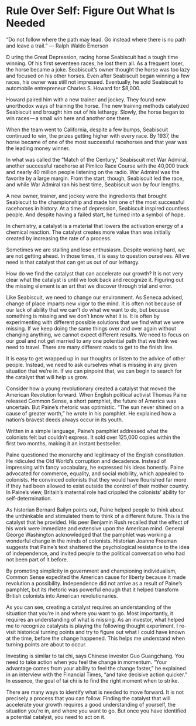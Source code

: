 # Rule Over Self: Figure Out What Is Needed

“Do not follow where the path may lead. Go instead where there is no path and leave a trail.”
— Ralph Waldo Emerson

D uring the Great Depression, racing horse Seabiscuit had a tough time winning. Of his first seventeen races, he lost them all. As a frequent loser, the horse became a joke. Seabiscuit’s owner thought the horse was too lazy and focused on his other horses. Even after Seabiscuit began winning a few races, his owner was still not impressed. Eventually, he sold Seabiscuit to automobile entrepreneur Charles S. Howard for $8,000.

Howard paired him with a new trainer and jockey. They found new unorthodox ways of training the horse. The new training methods catalyzed Seabiscuit and brought him out of his lethargy. Slowly, the horse began to win races — a small win here and another one there.

When the team went to California, despite a few bumps, Seabiscuit continued to win, the prizes getting higher with every race. By 1937, the horse became of one of the most successful racehorses and that year was the leading money winner.

In what was called the “Match of the Century,” Seabiscuit met War Admiral, another successful racehorse at Pimlico Race Course with the 40,000 track and nearly 40 million people listening on the radio. War Admiral was the favorite by a large margin. From the start, though, Seabiscuit led the race, and while War Admiral ran his best time, Seabiscuit won by four lengths.

A new owner, trainer, and jockey were the ingredients that brought Seabiscuit to the championship and made him one of the most successful racehorses in history. At a time of depression, Seabiscuit inspired countless people. And despite having a failed start, he turned into a symbol of hope.

In chemistry, a catalyst is a material that lowers the activation energy of a chemical reaction. The catalyst creates more value than was initially created by increasing the rate of a process.

Sometimes we are stalling and lose enthusiasm. Despite working hard, we are not getting ahead. In those times, it is easy to question ourselves. All we need is that catalyst that can get us out of our lethargy.

How do we find the catalyst that can accelerate our growth? It is not very clear what the catalyst is until we look back and recognize it. Figuring out the missing element is an art that we discover through trial and error.

Like Seabiscuit, we need to change our environment. As Seneca advised, change of place imparts new vigor to the mind. It is often not because of our lack of ability that we can’t do what we want to do, but because something is missing and we don’t know what it is. It is often by experimenting with different possible solutions that we find what we were missing. If we keep doing the same things over and over again without changing anything, we cannot expect different results. We need to focus on our goal and not get married to any one potential path that we think we need to travel. There are many different roads to get to the finish line.

It is easy to get wrapped up in our thoughts or listen to the advice of other people. Instead, we need to ask ourselves what is missing in any given situation that we’re in. If we can pinpoint that, we can begin to search for the catalyst that will help us grow.

Consider how a young revolutionary created a catalyst that moved the American Revolution forward. When English political activist Thomas Paine released Common Sense, a short pamphlet, the future of America was uncertain. But Paine’s rhetoric was optimistic. “The sun never shined on a cause of greater worth,” he wrote in his pamphlet. He explained how a nation’s bravest deeds always occur in its youth.

Written in a simple language, Paine’s pamphlet addressed what the colonists felt but couldn’t express. It sold over 125,000 copies within the first two months, making it an instant bestseller.

Paine questioned the monarchy and legitimacy of the English constitution. He ridiculed the Old World’s corruption and decadence. Instead of impressing with fancy vocabulary, he expressed his ideas honestly. Paine advocated for commerce, equality, and social mobility, which appealed to colonists. He convinced colonists that they would have flourished far more if they had been allowed to exist outside the control of their mother country. In Paine’s view, Britain’s maternal role had crippled the colonists’ ability for self-determination.

As historian Bernard Bailyn points out, Paine helped people to think about the unthinkable and stimulated them to think of a different future. This is the catalyst that he provided. His peer Benjamin Rush recalled that the effect of his work were immediate and extensive upon the American mind. General George Washington acknowledged that the pamphlet was working a wonderful change in the minds of colonists. Historian Joanne Freeman suggests that Paine’s text shattered the psychological resistance to the idea of independence, and invited people to the political conversation who had not been part of it before.

By promoting simplicity in government and championing individualism, Common Sense expedited the American cause for liberty because it made revolution a possibility. Independence did not arrive as a result of Paine’s pamphlet, but its rhetoric was powerful enough that it helped transform British colonists into American revolutionaries.

As you can see, creating a catalyst requires an understanding of the situation that you’re in and where you want to go. Most importantly, it requires an understanding of what is missing. As an investor, what helped me to recognize catalysts is playing the following thought experiment. I re-visit historical turning points and try to figure out what I could have known at the time, before the change happened. This helps me understand when turning points are about to occur.

Investing is similar to tai chi, says Chinese investor Guo Guangchang. You need to take action when you feel the change in momentum. “Your advantage comes from your ability to feel the change faster,” he explained in an interview with the Financial Times, “and take decisive action quicker.” In essence, the goal of tai chi is to find the right moment when to strike.

There are many ways to identify what is needed to move forward. It is not precisely a process that you can follow. Finding the catalyst that will accelerate your growth requires a good understanding of yourself, the situation you’re in, and where you want to go. But once you have identified a potential catalyst, you need to act on it.
